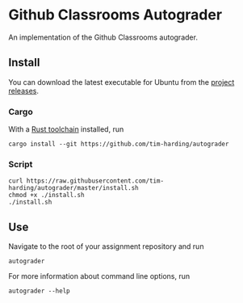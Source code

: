 # Github Classrooms Autograder

An implementation of the Github Classrooms autograder.


## Install

You can download the latest executable for Ubuntu from the [project releases](https://github.com/tim-harding/autograder/releases/).


### Cargo

With a [Rust toolchain](https://www.rust-lang.org/tools/install) installed, run

`cargo install --git https://github.com/tim-harding/autograder`


### Script

```
curl https://raw.githubusercontent.com/tim-harding/autograder/master/install.sh
chmod +x ./install.sh
./install.sh
```


## Use

Navigate to the root of your assignment repository and run

`autograder`

For more information about command line options, run

`autograder --help`